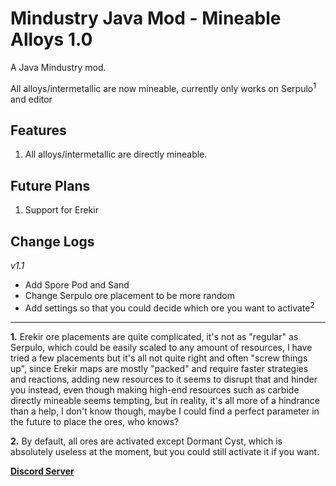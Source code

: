 # Mindustry Java Mod - Mineable Alloys 1.0
A Java Mindustry mod.

All alloys/intermetallic are now mineable, currently only works on Serpulo<sup>1</sup> and editor

## Features

1. All alloys/intermetallic are directly mineable.

## Future Plans

1. Support for Erekir

## Change Logs

*v1.1*
- Add Spore Pod and Sand
- Change Serpulo ore placement to be more random
- Add settings so that you could decide which ore you want to activate<sup>2</sup>

--- 

**1.** Erekir ore placements are quite complicated, it's not as "regular" as Serpulo, which could be easily scaled to any amount of resources, I have tried a few placements but it's all not quite right and often "screw things up", since Erekir maps are mostly "packed" and require faster strategies and reactions, adding new resources to it seems to disrupt that and hinder you instead, even though making high-end resources such as carbide directly mineable seems tempting, but in reality, it's all more of a hindrance than a help, I don't know though, maybe I could find a perfect parameter in the future to place the ores, who knows?

**2.** By default, all ores are activated except Dormant Cyst, which is absolutely useless at the moment, but you could still activate it if you want.

**[Discord Server](https://discord.gg/DvJrVBr9Em)**

